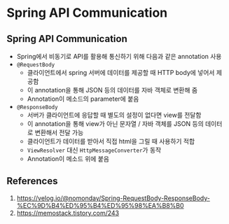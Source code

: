 # Spring API Communication

## Spring API Communication

- Spring에서 비동기로 API를 활용해 통신하기 위해 다음과 같은 annotation 사용
- `@RequestBody`
  - 클라이언트에서 spring 서버에 데이터를 제공할 때 HTTP body에 넣어서 제공함
  - 이 annotation을 통해 JSON 등의 데이터를 자바 객체로 변환해 줌
  - Annotation이 메소드의 parameter에 붙음
- `@ResponseBody`
  - 서버가 클라이언트에 응답할 때 별도의 설정이 없다면 view를 전달함
  - 이 annotation을 통해 view가 아닌 문자열 / 자바 객체를 JSON 등의 데이터로 변환해서 전달 가능
  - 클라이언트가 데이터를 받아서 직접 html을 그릴 때 사용하기 적합
  - `ViewResolver` 대신 `HttpMessageConverter`가 동작
  - Annotation이 메소드 위에 붙음

## References

1. https://velog.io/@nomonday/Spring-RequestBody-ResponseBody-%EC%9D%B4%ED%95%B4%ED%95%98%EA%B8%B0
2. https://memostack.tistory.com/243
